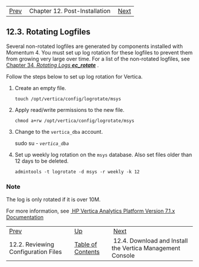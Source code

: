 |     |     |     |
| --- | --- | --- |
| [Prev](install.post-install.config)  | Chapter 12. Post-Installation |  [Next](install.post-install.vertica_mgmt_console) |

## 12.3. Rotating Logfiles

Several non-rotated logfiles are generated by components installed with Momentum 4\. You must set up log rotation for these logfiles to prevent them from growing very large over time. For a list of the non-rotated logfiles, see [Chapter 34, *Rotating Logs **ec_rotate***](log_rotating "Chapter 34. Rotating Logs ec_rotate") .

Follow the steps below to set up log rotation for Vertica.

1.  Create an empty file.

    `touch /opt/vertica/config/logrotate/msys`
2.  Apply read/write permissions to the new file.

    `chmod a+rw /opt/vertica/config/logrotate/msys`
3.  Change to the `vertica_dba` account.

    sudo su - *`vertica_dba`*
4.  Set up weekly log rotation on the `msys` database. Also set files older than 12 days to be deleted.

    `admintools -t logrotate -d msys -r weekly -k 12`

### Note

The log is only rotated if it is over 10M.

For more information, see [ HP Vertica Analytics Platform Version 7.1.x Documentation](https://my.vertica.com/docs/7.1.x/HTML/index.htm#Authoring/AdministratorsGuide/Monitoring/Vertica/RotatingLogFiles.htm)

|     |     |     |
| --- | --- | --- |
| [Prev](install.post-install.config)  | [Up](post_installation) |  [Next](install.post-install.vertica_mgmt_console) |
| 12.2. Reviewing Configuration Files  | [Table of Contents](index) |  12.4. Download and Install the Vertica Management Console |

